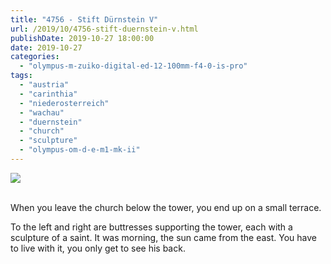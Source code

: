 ```yaml
---
title: "4756 - Stift Dürnstein V"
url: /2019/10/4756-stift-duernstein-v.html
publishDate: 2019-10-27 18:00:00
date: 2019-10-27
categories: 
  - "olympus-m-zuiko-digital-ed-12-100mm-f4-0-is-pro"
tags: 
  - "austria"
  - "carinthia"
  - "niederosterreich"
  - "wachau"
  - "duernstein"
  - "church"
  - "sculpture"
  - "olympus-om-d-e-m1-mk-ii"
---
```

<div class="container">
<div class="center"><a target="_blank" href="https://d25zfm9zpd7gm5.cloudfront.net/1200x1200/2018/20180430_112858_lr.jpg"><img class="webfeedsFeaturedVisual" src="https://d25zfm9zpd7gm5.cloudfront.net/0600x0600/2018/20180430_112858_lr.jpg" /></a></div>
</div>
<br />

When you leave the church below the tower, you end up on a small
terrace.

<a target="_blank" href="https://d25zfm9zpd7gm5.cloudfront.net/1200x1200/2018/20180430_113034_lr.jpg"><img style="margin: 0pt 10px 0pt 0px; float: left;" src="https://d25zfm9zpd7gm5.cloudfront.net/0150x0150/2018/20180430_113034_lr.jpg" alt="" border="0" /></a> To the left and right are buttresses 
supporting the tower, each with a sculpture of a saint. 
It was morning, the sun came from the east. You have to live with
it, you only get to see his back.